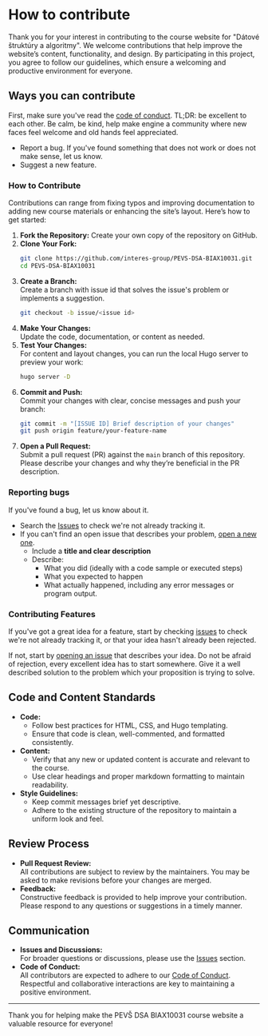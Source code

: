 # How to contribute

Thank you for your interest in contributing to the course website for "Dátové štruktúry a algoritmy". We welcome
contributions that help improve the website’s content, functionality, and design. By participating in this project, you
agree to follow our guidelines, which ensure a welcoming and productive environment for everyone.

## Ways you can contribute

First, make sure you've read the [code of conduct](CODE_OF_CONDUCT.md). TL;DR: be excellent to each other. Be calm, be
kind, help make engine a community where new faces feel welcome and old hands feel appreciated.

* Report a bug. If you've found something that does not work or does not make sense, let us know.
* Suggest a new feature.

### How to Contribute

Contributions can range from fixing typos and improving documentation to adding new course materials or enhancing the
site’s layout. Here’s how to get started:

1. **Fork the Repository:** Create your own copy of the repository on GitHub.
2. **Clone Your Fork:**
   ```bash
   git clone https://github.com/interes-group/PEVS-DSA-BIAX10031.git
   cd PEVS-DSA-BIAX10031
   ```
3. **Create a Branch:**  
   Create a branch with issue id that solves the issue's problem or implements a suggestion.
   ```bash
   git checkout -b issue/<issue id>
   ```
4. **Make Your Changes:**  
   Update the code, documentation, or content as needed.
5. **Test Your Changes:**  
   For content and layout changes, you can run the local Hugo server to preview your work:
   ```bash
   hugo server -D
   ```
6. **Commit and Push:**  
   Commit your changes with clear, concise messages and push your branch:
   ```bash
   git commit -m "[ISSUE ID] Brief description of your changes"
   git push origin feature/your-feature-name
   ```
7. **Open a Pull Request:**  
   Submit a pull request (PR) against the `main` branch of this repository. Please describe your changes and why they’re
   beneficial in the PR description.

### Reporting bugs

If you've found a bug, let us know about it.

* Search the [Issues](https://github.com/interes-group/PEVS-DSA-BIAX10031/issues) to check we're not already tracking it.
* If you can't find an open issue that describes your
  problem, [open a new one](https://github.com/interes-group/PEVS-DSA-BIAX10031/issues/new).
    * Include a **title and clear description**
    * Describe:
        * What you did (ideally with a code sample or executed steps)
        * What you expected to happen
        * What actually happened, including any error messages or program output.

### Contributing Features

If you've got a great idea for a feature, start by checking
[issues](https://github.com/interes-group/PEVS-DSA-BIAX10031/labels/improvement) to check we're not already tracking it, or
that your idea hasn't already been rejected.

If not, start by [opening an issue](https://github.com/interes-group/PEVS-DSA-BIAX10031/issues/new) that describes your idea.
Do not be afraid of rejection, every excellent idea has to start somewhere. Give it a well described solution to the
problem which your proposition is trying to solve.

## Code and Content Standards

- **Code:**
    - Follow best practices for HTML, CSS, and Hugo templating.
    - Ensure that code is clean, well-commented, and formatted consistently.
- **Content:**
    - Verify that any new or updated content is accurate and relevant to the course.
    - Use clear headings and proper markdown formatting to maintain readability.
- **Style Guidelines:**
    - Keep commit messages brief yet descriptive.
    - Adhere to the existing structure of the repository to maintain a uniform look and feel.

## Review Process

- **Pull Request Review:**  
  All contributions are subject to review by the maintainers. You may be asked to make revisions before your changes are
  merged.
- **Feedback:**  
  Constructive feedback is provided to help improve your contribution. Please respond to any questions or suggestions in
  a timely manner.

## Communication

- **Issues and Discussions:**  
  For broader questions or discussions, please use
  the [Issues](https://github.com/Interes-Group/PEVS-DSA-BIAX10031/issues) section.
- **Code of Conduct:**  
  All contributors are expected to adhere to our [Code of Conduct](CODE_OF_CONDUCT.md). Respectful and collaborative
  interactions are key to maintaining a positive environment.

---

Thank you for helping make the PEVŠ DSA BIAX10031 course website a valuable resource for everyone!
